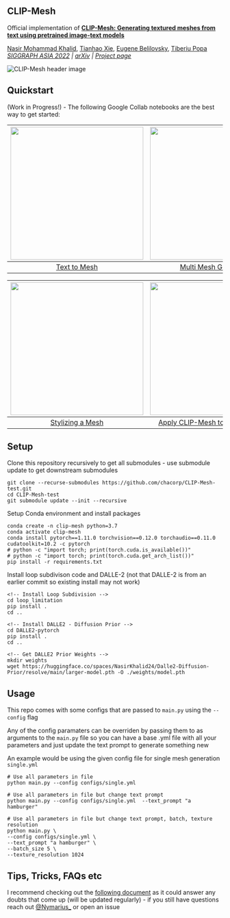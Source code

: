 ## CLIP-Mesh

Official implementation of [**CLIP-Mesh: Generating textured meshes from text using pretrained image-text models**](https://www.nasir.lol/clipmesh)<br/>

[Nasir Mohammad Khalid](https://www.nasir.lol/),
[Tianhao Xie](https://www.linkedin.com/in/tianhao-xie-440b20186/),
[Eugene Belilovsky](http://eugenium.github.io/),
[Tiberiu Popa](https://users.encs.concordia.ca/~stpopa/index.html)<br/>
_[SIGGRAPH ASIA 2022]() | [arXiv](https://arxiv.org/abs/2203.13333) | [Project page](https://www.nasir.lol/clipmesh)_

![CLIP-Mesh header image](./assets/header.jpeg)

## Quickstart

(Work in Progress!) - The following Google Collab notebooks are the best way to get started:

|<img src="./assets/single.gif" width="310"/>|<img src="./assets/multi.gif" width="310"/>|
|:-----------------------------------------------------------------------------------------------------------:|:--------------------------------------------------:|
| [Text to Mesh](https://colab.research.google.com/drive/15Fm4EhLlB20EugLUnTdhSJElvGVCU7Ys?usp=sharing)| [Multi Mesh Generation](https://colab.research.google.com/drive/12MbQTjiQ6fyCo4x6Gtp119LFksE8PGkW?usp=sharing) |

|<img src="./assets/cow.gif" width="310"/>|<img src="./assets/smpl.gif" width="310"/>|
|:-----------------------------------------------------------------------------------------------------------:|:--------------------------------------------------:|
| [Stylizing a Mesh](https://colab.research.google.com/drive/1df5yzS2vmqyYko016tVYXYZKt2Hrmy7Q?usp=sharing)| [Apply CLIP-Mesh to Human Models](https://github.com/NasirKhalid24/CLIP-Mesh-SMPLX)|

## Setup

Clone this repository recursively to get all submodules - use submodule update to get downstream submodules

```
git clone --recurse-submodules https://github.com/chacorp/CLIP-Mesh-test.git
cd CLIP-Mesh-test
git submodule update --init --recursive
```

Setup Conda environment and install packages

```
conda create -n clip-mesh python=3.7
conda activate clip-mesh
conda install pytorch==1.11.0 torchvision==0.12.0 torchaudio==0.11.0 cudatoolkit=10.2 -c pytorch
# python -c "import torch; print(torch.cuda.is_available())"
# python -c "import torch; print(torch.cuda.get_arch_list())"
pip install -r requirements.txt
```

Install loop subdivison code and DALLE-2 (not that DALLE-2 is from an earlier commit so existing install may not work)

```
<!-- Install Loop Subdivision -->
cd loop_limitation
pip install .
cd ..

<!-- Install DALLE2 - Diffusion Prior -->
cd DALLE2-pytorch
pip install .
cd ..

<!-- Get DALLE2 Prior Weights -->
mkdir weights
wget https://huggingface.co/spaces/NasirKhalid24/Dalle2-Diffusion-Prior/resolve/main/larger-model.pth -O ./weights/model.pth
```

## Usage

This repo comes with some configs that are passed to ```main.py``` using the ```--config``` flag

Any of the config paramaters can be overriden by passing them to as arguments to the ```main.py``` file so you can have a base .yml file with all your parameters and just update the text prompt to generate something new

An example would be using the given config file for single mesh generation ```single.yml```

```
# Use all parameters in file
python main.py --config configs/single.yml      

# Use all parameters in file but change text prompt
python main.py --config configs/single.yml  --text_prompt "a hamburger"    

# Use all parameters in file but change text prompt, batch, texture resolution
python main.py \
--config configs/single.yml \
--text_prompt "a hamburger" \
--batch_size 5 \
--texture_resolution 1024
```

## Tips, Tricks, FAQs etc

I recommend checking out the [following document](./assets/FAQ.md) as it could answer any doubts that come up (will be updated regularly) - if you still have questions reach out [@Nymarius_](https://twitter.com/Nymarius_) or open an issue

